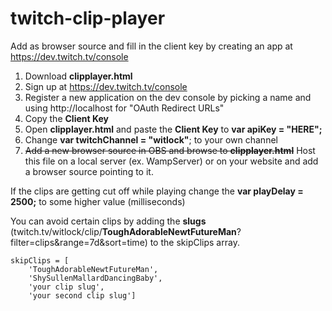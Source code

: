 # twitch-clip-player

Add as browser source and fill in the client key by creating an app at https://dev.twitch.tv/console

1. Download **clipplayer.html**
1. Sign up at https://dev.twitch.tv/console
2. Register a new application on the dev console by picking a name and using http://localhost for "OAuth Redirect URLs"
3. Copy the **Client Key**
4. Open **clipplayer.html** and paste the **Client Key** to **var apiKey = "HERE";**
5. Change **var twitchChannel = "witlock"**; to your own channel
6. ~~Add a new browser source in OBS and browse to **clipplayer.html**~~ Host this file on a local server (ex. WampServer) or on your website and add a browser source pointing to it.

If the clips are getting cut off while playing change the **var playDelay = 2500;** to some higher value (milliseconds)

You can avoid certain clips by adding the **slugs** (twitch.tv/witlock/clip/**ToughAdorableNewtFutureMan**?filter=clips&range=7d&sort=time) to the skipClips array.

```
skipClips = [
    'ToughAdorableNewtFutureMan',
    'ShySullenMallardDancingBaby',
    'your clip slug',
    'your second clip slug']
```
